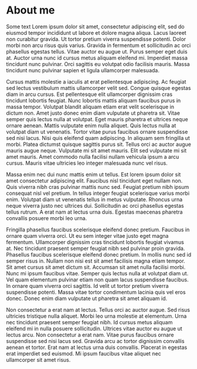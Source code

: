 # About me

Some text
Lorem ipsum dolor sit amet, consectetur adipiscing elit, sed do eiusmod tempor incididunt ut labore et dolore magna aliqua. Lacus laoreet non curabitur gravida. Ut tortor pretium viverra suspendisse potenti. Dolor morbi non arcu risus quis varius. Gravida in fermentum et sollicitudin ac orci phasellus egestas tellus. Vitae auctor eu augue ut. Purus semper eget duis at. Auctor urna nunc id cursus metus aliquam eleifend mi. Imperdiet massa tincidunt nunc pulvinar. Orci sagittis eu volutpat odio facilisis mauris. Massa tincidunt nunc pulvinar sapien et ligula ullamcorper malesuada.

Cursus mattis molestie a iaculis at erat pellentesque adipiscing. Ac feugiat sed lectus vestibulum mattis ullamcorper velit sed. Congue quisque egestas diam in arcu cursus. Est pellentesque elit ullamcorper dignissim cras tincidunt lobortis feugiat. Nunc lobortis mattis aliquam faucibus purus in massa tempor. Volutpat blandit aliquam etiam erat velit scelerisque in dictum non. Amet justo donec enim diam vulputate ut pharetra sit. Vitae semper quis lectus nulla at volutpat. Eget mauris pharetra et ultrices neque ornare aenean. Mattis vulputate enim nulla aliquet. Quis lectus nulla at volutpat diam ut venenatis. Tortor vitae purus faucibus ornare suspendisse sed nisi lacus. Nisi quis eleifend quam adipiscing. In aliquam sem fringilla ut morbi. Platea dictumst quisque sagittis purus sit. Tellus orci ac auctor augue mauris augue neque. Vulputate mi sit amet mauris. Elit sed vulputate mi sit amet mauris. Amet commodo nulla facilisi nullam vehicula ipsum a arcu cursus. Mauris vitae ultricies leo integer malesuada nunc vel risus.

Massa enim nec dui nunc mattis enim ut tellus. Est lorem ipsum dolor sit amet consectetur adipiscing elit. Faucibus nisl tincidunt eget nullam non. Quis viverra nibh cras pulvinar mattis nunc sed. Feugiat pretium nibh ipsum consequat nisl vel pretium. In tellus integer feugiat scelerisque varius morbi enim. Volutpat diam ut venenatis tellus in metus vulputate. Rhoncus urna neque viverra justo nec ultrices dui. Sollicitudin ac orci phasellus egestas tellus rutrum. A erat nam at lectus urna duis. Egestas maecenas pharetra convallis posuere morbi leo urna.

Fringilla phasellus faucibus scelerisque eleifend donec pretium. Faucibus in ornare quam viverra orci. Ut eu sem integer vitae justo eget magna fermentum. Ullamcorper dignissim cras tincidunt lobortis feugiat vivamus at. Nec tincidunt praesent semper feugiat nibh sed pulvinar proin gravida. Phasellus faucibus scelerisque eleifend donec pretium. In mollis nunc sed id semper risus in. Nullam non nisi est sit amet facilisis magna etiam tempor. Sit amet cursus sit amet dictum sit. Accumsan sit amet nulla facilisi morbi. Nunc mi ipsum faucibus vitae. Semper quis lectus nulla at volutpat diam ut. Vel quam elementum pulvinar etiam non quam lacus suspendisse faucibus. In ornare quam viverra orci sagittis. Id velit ut tortor pretium viverra suspendisse potenti. Massa vitae tortor condimentum lacinia quis vel eros donec. Donec enim diam vulputate ut pharetra sit amet aliquam id.

Non consectetur a erat nam at lectus. Tellus orci ac auctor augue. Sed risus ultricies tristique nulla aliquet. Morbi leo urna molestie at elementum. Urna nec tincidunt praesent semper feugiat nibh. Id cursus metus aliquam eleifend mi in nulla posuere sollicitudin. Ultrices vitae auctor eu augue ut lectus arcu. Non consectetur a erat nam. Vitae purus faucibus ornare suspendisse sed nisi lacus sed. Gravida arcu ac tortor dignissim convallis aenean et tortor. Erat nam at lectus urna duis convallis. Placerat in egestas erat imperdiet sed euismod. Mi ipsum faucibus vitae aliquet nec ullamcorper sit amet risus.
